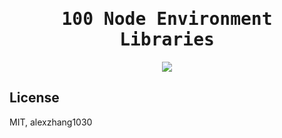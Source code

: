 <h1 align="center"><samp>100 Node Environment Libraries</samp></h1>

<p align="center">
 <!-- progress start -->
 <!-- progress end -->
 <a href="./List.md"> <img src="https://img.shields.io/badge/Node-Libraries-green.svg"  /></a>
</p>

## License 

MIT, alexzhang1030
